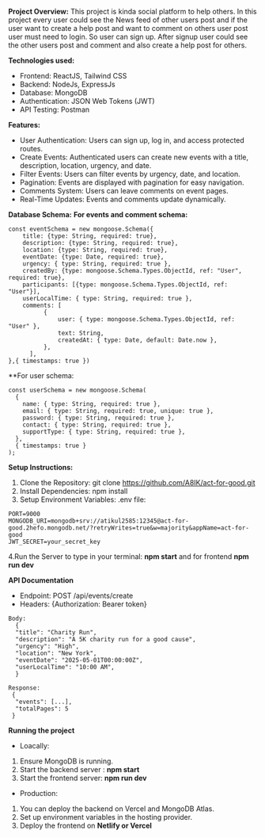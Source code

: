 **Project Overview:**
This project is kinda social platform to help others. In this project every user could see the News feed of other users post and if the user want to create a help post and want to comment on others user post user must need to login. So user can sign up. After signup user could see the other users post and comment and also create a help post for others.

**Technologies used:**
  - Frontend: ReactJS, Tailwind CSS
  - Backend: NodeJs, ExpressJs
  - Database: MongoDB
  - Authentication: JSON Web Tokens (JWT)
  - API Testing: Postman
    
**Features:**
- User Authentication: Users can sign up, log in, and access protected routes.
- Create Events: Authenticated users can create new events with a title, description, location, urgency, and date.
- Filter Events: Users can filter events by urgency, date, and location.
- Pagination: Events are displayed with pagination for easy navigation.
- Comments System: Users can leave comments on event pages.
- Real-Time Updates: Events and comments update dynamically.

**Database Schema:**
__For events and comment schema:__
```
const eventSchema = new mongoose.Schema({
    title: {type: String, required: true},
    description: {type: String, required: true},
    location: {type: String, required: true},
    eventDate: {type: Date, required: true},
    urgency: { type: String, required: true },
    createdBy: {type: mongoose.Schema.Types.ObjectId, ref: "User", required: true},
    participants: [{type: mongoose.Schema.Types.ObjectId, ref: "User"}],
    userLocalTime: { type: String, required: true }, 
    comments: [
          {
              user: { type: mongoose.Schema.Types.ObjectId, ref: "User" },
              text: String,
              createdAt: { type: Date, default: Date.now },
          },
      ],
},{ timestamps: true })
```

**For user schema:
```
const userSchema = new mongoose.Schema(
  {
    name: { type: String, required: true },
    email: { type: String, required: true, unique: true },
    password: { type: String, required: true },
    contact: { type: String, required: true },
    supportType: { type: String, required: true },
  },
  { timestamps: true }
);
```
**Setup Instructions:**
1. Clone the Repository: git clone https://github.com/A8IK/act-for-good.git
2. Install Dependencies: npm install
3. Setup Environment Variables:
.env file:
```
PORT=9000
MONGODB_URI=mongodb+srv://atikul2585:12345@act-for-good.2hefo.mongodb.net/?retryWrites=true&w=majority&appName=act-for-good
JWT_SECRET=your_secret_key
```
4.Run the Server to type in your terminal: __npm start__ and for frontend __npm run dev__

**API Documentation**
* Endpoint: POST /api/events/create
* Headers: {Authorization: Bearer token}
```
Body:
  {
  "title": "Charity Run",
  "description": "A 5K charity run for a good cause",
  "urgency": "High",
  "location": "New York",
  "eventDate": "2025-05-01T00:00:00Z",
  "userLocalTime": "10:00 AM",
  }
```
```
Response:
 {
  "events": [...],
  "totalPages": 5
 }
```
**Running the project**
- Loacally:
 1. Ensure MongoDB is running.
 2. Start the backend server : __npm start__
 3. Start the frontend server: __npm run dev__
- Production:
 1. You can deploy the backend on Vercel and MongoDB Atlas.
 2. Set up environment variables in the hosting provider.
 3. Deploy the frontend on __Netlify or Vercel__
